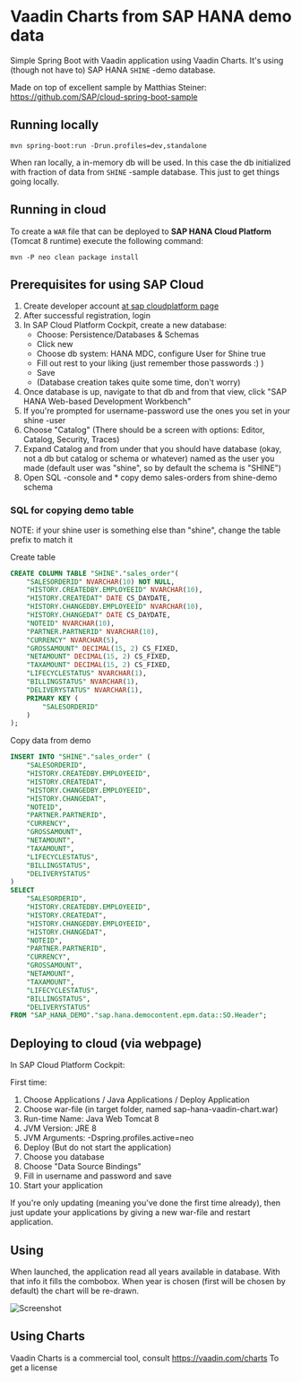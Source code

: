 # Vaadin Charts from SAP HANA demo data

Simple Spring Boot with Vaadin application using Vaadin Charts. It's using (though not have to)
SAP HANA `SHINE` -demo database.

Made on top of excellent sample by Matthias Steiner:
https://github.com/SAP/cloud-spring-boot-sample

## Running locally

``mvn spring-boot:run -Drun.profiles=dev,standalone``

When ran locally, a in-memory db will be used. In this case the db initialized with
fraction of data from  `SHINE` -sample database. This just to get things going locally.

## Running in cloud

To create a `WAR` file that can be deployed to **SAP HANA Cloud Platform** (Tomcat 8 runtime) execute the following command:

``mvn -P neo clean package install``


## Prerequisites for using SAP Cloud

1. Create developer account [at sap cloudplatform page](https://cloudplatform.sap.com/try.html)
2. After successful registration, login
3. In SAP Cloud Platform Cockpit, create a new database:
   * Choose: Persistence/Databases & Schemas
   * Click new
   * Choose db system: HANA MDC, configure User for Shine true
   * Fill out rest to your liking (just remember those passwords :) )
   * Save
   * (Database creation takes quite some time, don't worry)
4. Once database is up, navigate to that db and from that view, click "SAP HANA Web-based Development Workbench"
5. If you're prompted for username-password use the ones you set in your shine -user
6. Choose "Catalog" (There should be a screen with options: Editor, Catalog, Security, Traces)
7. Expand Catalog and from under that you should have database (okay, not a db but catalog or schema or whatever) named as the user you made (default user was "shine", so by default the schema is "SHINE")
8. Open SQL -console and * copy demo sales-orders from shine-demo schema

### SQL for copying demo table

NOTE: if your shine user is something else than "shine", change the table prefix to match it

Create table
```SQL
CREATE COLUMN TABLE "SHINE"."sales_order"(
	"SALESORDERID" NVARCHAR(10) NOT NULL,
	"HISTORY.CREATEDBY.EMPLOYEEID" NVARCHAR(10),
	"HISTORY.CREATEDAT" DATE CS_DAYDATE,
	"HISTORY.CHANGEDBY.EMPLOYEEID" NVARCHAR(10),
	"HISTORY.CHANGEDAT" DATE CS_DAYDATE,
	"NOTEID" NVARCHAR(10),
	"PARTNER.PARTNERID" NVARCHAR(10),
	"CURRENCY" NVARCHAR(5),
	"GROSSAMOUNT" DECIMAL(15, 2) CS_FIXED,
	"NETAMOUNT" DECIMAL(15, 2) CS_FIXED,
	"TAXAMOUNT" DECIMAL(15, 2) CS_FIXED,
	"LIFECYCLESTATUS" NVARCHAR(1),
	"BILLINGSTATUS" NVARCHAR(1),
	"DELIVERYSTATUS" NVARCHAR(1),
	PRIMARY KEY (
		"SALESORDERID"
	)
);
```

Copy data from demo
```SQL
INSERT INTO "SHINE"."sales_order" (
	"SALESORDERID",
	"HISTORY.CREATEDBY.EMPLOYEEID",
	"HISTORY.CREATEDAT",
	"HISTORY.CHANGEDBY.EMPLOYEEID",
	"HISTORY.CHANGEDAT",
	"NOTEID",
	"PARTNER.PARTNERID",
	"CURRENCY",
	"GROSSAMOUNT",
	"NETAMOUNT",
	"TAXAMOUNT",
	"LIFECYCLESTATUS",
	"BILLINGSTATUS",
	"DELIVERYSTATUS"
)
SELECT
	"SALESORDERID",
	"HISTORY.CREATEDBY.EMPLOYEEID",
	"HISTORY.CREATEDAT",
	"HISTORY.CHANGEDBY.EMPLOYEEID",
	"HISTORY.CHANGEDAT",
	"NOTEID",
	"PARTNER.PARTNERID",
	"CURRENCY",
	"GROSSAMOUNT",
	"NETAMOUNT",
	"TAXAMOUNT",
	"LIFECYCLESTATUS",
	"BILLINGSTATUS",
	"DELIVERYSTATUS"
FROM "SAP_HANA_DEMO"."sap.hana.democontent.epm.data::SO.Header";
```


## Deploying to cloud (via webpage)

In SAP Cloud Platform Cockpit:

First time:

1. Choose Applications / Java Applications / Deploy Application
  1. Choose war-file (in target folder, named sap-hana-vaadin-chart.war)
  2. Run-time Name: Java Web Tomcat 8
  3. JVM Version: JRE 8
  4. JVM Arguments: -Dspring.profiles.active=neo
  5. Deploy (But do not start the application)
2. Choose you database
3. Choose "Data Source Bindings"
4. Fill in username and password and save
5. Start your application

If you're only updating (meaning you've done the first time already), then just update your applications by giving a new war-file and restart application.

## Using
When launched, the application read all years available in database. With that info it fills the combobox.
When year is chosen (first will be chosen by default) the chart will be re-drawn. 

![Screenshot](https://cloud.githubusercontent.com/assets/19262966/24908100/796b7298-1ec7-11e7-864c-2012007e0335.jpg)

## Using Charts

Vaadin Charts is a commercial tool, consult
https://vaadin.com/charts
To get a license


